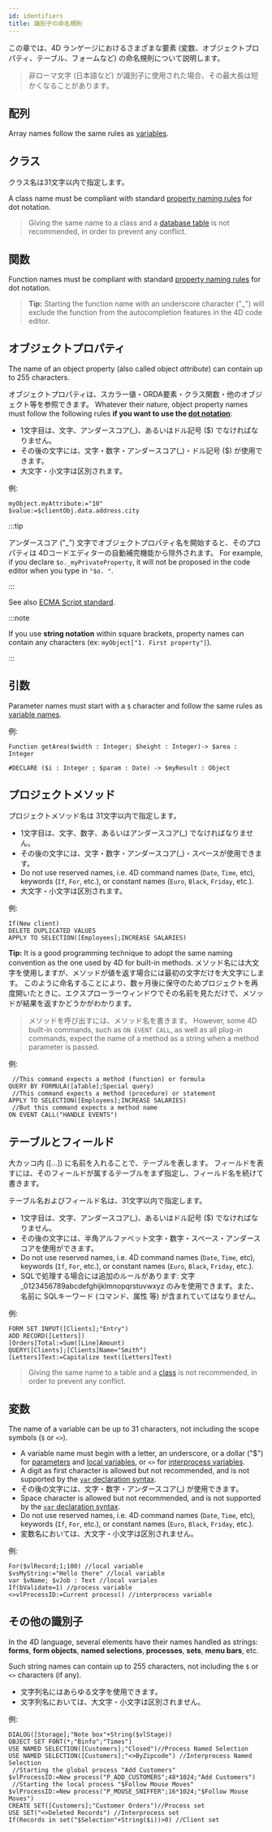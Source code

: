 ```yaml
---
id: identifiers
title: 識別子の命名規則
---
```


この章では、4D ランゲージにおけるさまざまな要素 (変数、オブジェクトプロパティ、テーブル、フォームなど) の命名規則について説明します。

> 非ローマ文字 (日本語など) が識別子に使用された場合、その最大長は短かくなることがあります。

## 配列

Array names follow the same rules as [variables](#variables).

## クラス

クラス名は31文字以内で指定します。

A class name must be compliant with standard [property naming rules](#object-properties) for dot notation.

> Giving the same name to a class and a [database table](#tables) is not recommended, in order to prevent any conflict.

## 関数

Function names must be compliant with standard [property naming rules](#object-properties) for dot notation.

> **Tip:** Starting the function name with an underscore character ("_") will exclude the function from the autocompletion features in the 4D code editor.

## オブジェクトプロパティ

The name of an object property (also called object _attribute_) can contain up to 255 characters.

オブジェクトプロパティは、スカラー値・ORDA要素・クラス関数・他のオブジェクト等を参照できます。 Whatever their nature, object property names must follow the following rules **if you want to use the [dot notation](dt_object.md#object-properties)**:

- 1文字目は、文字、アンダースコア(_)、あるいはドル記号 ($) でなければなりません。
- その後の文字には、文字・数字・アンダースコア(_)・ドル記号 ($) が使用できます。
- 大文字・小文字は区別されます。

例:

```4d
myObject.myAttribute:="10"
$value:=$clientObj.data.address.city
```

:::tip

アンダースコア ("_") 文字でオブジェクトプロパティ名を開始すると、そのプロパティは 4Dコードエディターの自動補完機能から除外されます。 For example, if you declare `$o._myPrivateProperty`, it will not be proposed in the code editor when you type in `"$o. "`.

:::

See also [ECMA Script standard](https://www.ecma-international.org/ecma-262/5.1/#sec-7.6).

:::note

If you use **string notation** within square brackets, property names can contain any characters (ex: `myObject["1. First property"]`).

:::

## 引数

Parameter names must start with a `$` character and follow the same rules as [variable names](#variables).

例:

```4d
Function getArea($width : Integer; $height : Integer)-> $area : Integer

#DECLARE ($i : Integer ; $param : Date) -> $myResult : Object
```

## プロジェクトメソッド

プロジェクトメソッド名は 31文字以内で指定します。

- 1文字目は、文字、数字、あるいはアンダースコア(_) でなければなりません。
- その後の文字には、文字・数字・アンダースコア(_)・スペースが使用できます。
- Do not use reserved names, i.e. 4D command names (`Date`, `Time`, etc), keywords (`If`, `For`, etc.), or constant names (`Euro`, `Black`, `Friday`, etc.).
- 大文字・小文字は区別されます。

例:

```4d
If(New client)
DELETE DUPLICATED VALUES
APPLY TO SELECTION([Employees];INCREASE SALARIES)
```

**Tip:** It is a good programming technique to adopt the same naming convention as the one used by 4D for built-in methods. メソッド名には大文字を使用しますが、メソッドが値を返す場合には最初の文字だけを大文字にします。 このように命名することにより、数ヶ月後に保守のためプロジェクトを再度開いたときに、エクスプローラーウィンドウでその名前を見ただけで、メソッドが結果を返すかどうかがわかります。

> メソッドを呼び出すには、メソッド名を書きます。 However, some 4D built-in commands, such as `ON EVENT CALL`, as well as all plug-in commands, expect the name of a method as a string when a method parameter is passed.

例:

```4d
 //This command expects a method (function) or formula
QUERY BY FORMULA([aTable];Special query)
 //This command expects a method (procedure) or statement
APPLY TO SELECTION([Employees];INCREASE SALARIES)
 //But this command expects a method name
ON EVENT CALL("HANDLE EVENTS")
```

## テーブルとフィールド

大カッコ内 (\[...]) に名前を入れることで、テーブルを表します。 フィールドを表すには、そのフィールドが属するテーブルをまず指定し、フィールド名を続けて書きます。

テーブル名およびフィールド名は、31文字以内で指定します。

- 1文字目は、文字、アンダースコア(_)、あるいはドル記号 ($) でなければなりません。
- その後の文字には、半角アルファベット文字・数字・スペース・アンダースコアを使用ができます。
- Do not use reserved names, i.e. 4D command names (`Date`, `Time`, etc), keywords (`If`, `For`, etc.), or constant names (`Euro`, `Black`, `Friday`, etc.).
- SQLで処理する場合には追加のルールがあります: 文字 _0123456789abcdefghijklmnopqrstuvwxyz のみを使用できます。また、名前に SQLキーワード (コマンド、属性 等) が含まれていてはなりません。

例:

```4d
FORM SET INPUT([Clients];"Entry")
ADD RECORD([Letters])
[Orders]Total:=Sum([Line]Amount)
QUERY([Clients];[Clients]Name="Smith")
[Letters]Text:=Capitalize text([Letters]Text)

```

> Giving the same name to a table and a [class](#classes) is not recommended, in order to prevent any conflict.

## 変数

The name of a variable can be up to 31 characters, not including the scope symbols (`$` or `<>`).

- A variable name must begin with a letter, an underscore, or a dollar ("$") for [parameters](parameters.md) and [local variables](variables.md#local-variables), or `<>` for [interprocess variables](variables.md#interprocess-variables).
- A digit as first character is allowed but not recommended, and is not supported by the [`var` declaration syntax](variables.md#using-the-var-keyword).
- その後の文字には、文字・数字・アンダースコア(_) が使用できます。
- Space character is allowed but not recommended, and is not supported by the [`var` declaration syntax](variables.md#using-the-var-keyword).
- Do not use reserved names, i.e. 4D command names (`Date`, `Time`, etc), keywords (`If`, `For`, etc.), or constant names (`Euro`, `Black`, `Friday`, etc.).
- 変数名においては、大文字・小文字は区別されません。

例:

```4d
For($vlRecord;1;100) //local variable
$vsMyString:="Hello there" //local variable
var $vName; $vJob : Text //local variales 
If(bValidate=1) //process variable
<>vlProcessID:=Current process() //interprocess variable
```

## その他の識別子

In the 4D language, several elements have their names handled as strings: **forms**, **form objects**, **named selections**, **processes**, **sets**, **menu bars**, etc.

Such string names can contain up to 255 characters, not including the `$` or `<>` characters (if any).

- 文字列名にはあらゆる文字を使用できます。
- 文字列名においては、大文字・小文字は区別されません。

例:

```4d
DIALOG([Storage];"Note box"+String($vlStage))
OBJECT SET FONT(*;"Binfo";"Times")
USE NAMED SELECTION([Customers];"Closed")//Process Named Selection
USE NAMED SELECTION([Customers];"<>ByZipcode") //Interprocess Named Selection
 //Starting the global process "Add Customers"
$vlProcessID:=New process("P_ADD_CUSTOMERS";48*1024;"Add Customers")
 //Starting the local process "$Follow Mouse Moves"
$vlProcessID:=New process("P_MOUSE_SNIFFER";16*1024;"$Follow Mouse Moves")
CREATE SET([Customers];"Customer Orders")//Process set
USE SET("<>Deleted Records") //Interprocess set
If(Records in set("$Selection"+String($i))>0) //Client set

```
